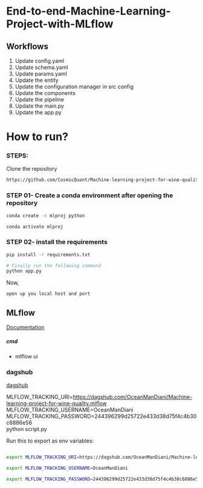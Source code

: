 # End-to-end-Machine-Learning-Project-with-MLflow


## Workflows

1. Update config.yaml
2. Update schema.yaml
3. Update params.yaml
4. Update the entity
5. Update the configuration manager in src config
6. Update the components
7. Update the pipeline 
8. Update the main.py
9. Update the app.py

# How to run?
### STEPS:

Clone the repository

```bash
https://github.com/CosmicQuant/Machine-learning-project-for-wine-quality
```
### STEP 01- Create a conda environment after opening the repository

```bash
conda create -n mlproj python
```

```bash
conda activate mlproj
```


### STEP 02- install the requirements
```bash
pip install -r requirements.txt
```


```bash
# Finally run the following command
python app.py
```

Now,
```bash
open up you local host and port
```



## MLflow

[Documentation](https://mlflow.org/docs/latest/index.html)


##### cmd
- mlflow ui

### dagshub
[dagshub](https://dagshub.com/)

MLFLOW_TRACKING_URI=https://dagshub.com/OceanManDiani/Machine-learning-project-for-wine-quality.mlflow \
MLFLOW_TRACKING_USERNAME=OceanManDiani \
MLFLOW_TRACKING_PASSWORD=244396299d25722e433d38d75f4c4b30c6886e56 \
python script.py

Run this to export as env variables:

```bash

export MLFLOW_TRACKING_URI=https://dagshub.com/OceanManDiani/Machine-learning-project-for-wine-quality.mlflow

export MLFLOW_TRACKING_USERNAME=OceanManDiani

export MLFLOW_TRACKING_PASSWORD=244396299d25722e433d38d75f4c4b30c6886e56

```